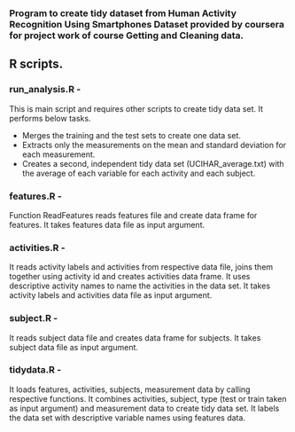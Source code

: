 ### Program to create tidy dataset from Human Activity Recognition Using Smartphones Dataset provided by coursera for project work of course Getting and Cleaning data.

## R scripts.

### run_analysis.R - 
This is main script and requires other scripts to create tidy data set. It performs below tasks.
* Merges the training and the test sets to create one data set.
* Extracts only the measurements on the mean and standard deviation for each measurement.
* Creates a second, independent tidy data set (UCIHAR_average.txt) with the average of each variable for each activity and each subject.
	
### features.R - 
Function ReadFeatures reads features file and create data frame for features. It takes features data file as input argument.
 
### activities.R - 
It reads activity labels and activities from respective data file, joins them together using activity id and creates activities data frame. It uses descriptive activity names to name the activities in the data set. It takes activity labels and activities data file as input argument. 
 
### subject.R - 
It reads subject data file and creates data frame for subjects. It takes subject data file as input argument.

### tidydata.R - 
It loads features, activities, subjects, measurement data by calling respective functions. It combines activities, subject, type (test or train taken as input argument) and measurement data to create tidy data set. It labels the data set with descriptive variable names using features data.
  
